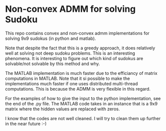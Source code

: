 # Non-convex ADMM for solving Sudoku
This repo contains convex and non-convex admm implementations for solving 9x9 sudokus (in python and matlab). 

Note that despite the fact that this is a greedy approach, it does relatively well at solving not deep sudoku problems. This is an interesting phenomena. It is interesting to figure out which kind of sudokus are solvable/not solvable by this method and why.

The MATLAB implementation is much faster due to the efficiancy of matrix computations in MATLAB. Note that it si possible to make the implementations much faster if one uses distributed multi-thread computations. This is because the ADMM is very flexible in this regard. 

For the examples of how to give the input to the python implementation, see the end of the .py file. The MATLAB code takes in an instance that is a 9x9 matrix where the hidden values are replaced with zeros.

I know that the codes are not well cleaned. I will try to clean them up further in the near future :-)
